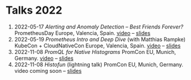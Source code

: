 # Talks 2022

1. 2022-05-17 _Alerting and Anomaly Detection – Best Friends Forever?_ PrometheusDay Europe, Valencia, Spain. [video](https://www.youtube.com/watch?v=s3s03RHidf8) – [slides](https://prometheusdayeu22.sched.com/event/zfKO/alerting-and-anomaly-detection-best-friends-forever-bjorn-rabenstein-grafana-labs)
1. 2022-05-19 _Prometheus Intro and Deep Dive_ (with Matthias Rampke) KubeCon + CloudNativeCon Europe, Valencia, Spain. [video](https://www.youtube.com/watch?v=eM3RXdK1yys) – [slides](https://kccnceu2022.sched.com/event/ytpW/prometheus-intro-and-deep-dive-julius-volz-promlabs-bjorn-rabenstein-grafana-labs-matthias-rampke-soundcloud)
1. 2022-11-08 _PromQL for Native Histograms_ PromCon EU, Munich, Germany. [video](https://promcon.io/2022-munich/talks/promql-for-native-histograms/) – [slides](https://docs.google.com/presentation/d/1KPsXyujwtT7t9shgz8p_-KxGtPgI8OlHByRqS2peHKQ/edit?usp=sharing)
1. 2022-11-08 _Histofun_ (lightning talk) PromCon EU, Munich, Germany. video coming soon – [slides](https://docs.google.com/presentation/d/1NQo_Ttyh03K_9GF32c1jDzAVNAtQL-XQR9XwHyhWh4Y/edit?usp=sharing)
